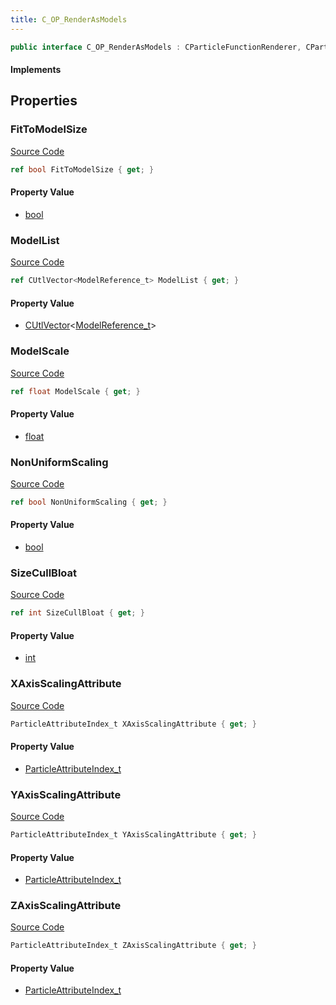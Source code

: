 ```yaml
---
title: C_OP_RenderAsModels
---
```


```csharp
public interface C_OP_RenderAsModels : CParticleFunctionRenderer, CParticleFunction, ISchemaClass<CParticleFunction>, ISchemaClass<CParticleFunctionRenderer>, ISchemaClass<C_OP_RenderAsModels>, ISchemaField, ISchemaClass, INativeHandle
```

#### Implements

## Properties

### FitToModelSize

[Source Code](https://github.com/swiftly-solution/swiftlys2/blob/main/managed/src/SwiftlyS2.Generated/Schemas/Interfaces/C_OP_RenderAsModels.cs#L21)

```csharp
ref bool FitToModelSize { get; }
```

#### Property Value

- [bool](https://learn.microsoft.com/dotnet/api/system.boolean)

### ModelList

[Source Code](https://github.com/swiftly-solution/swiftlys2/blob/main/managed/src/SwiftlyS2.Generated/Schemas/Interfaces/C_OP_RenderAsModels.cs#L17)

```csharp
ref CUtlVector<ModelReference_t> ModelList { get; }
```

#### Property Value

- [CUtlVector](/docs/api/-1)<[ModelReference_t](/docs/api/shared/schemadefinitions/modelreference_t)>

### ModelScale

[Source Code](https://github.com/swiftly-solution/swiftlys2/blob/main/managed/src/SwiftlyS2.Generated/Schemas/Interfaces/C_OP_RenderAsModels.cs#L19)

```csharp
ref float ModelScale { get; }
```

#### Property Value

- [float](https://learn.microsoft.com/dotnet/api/system.single)

### NonUniformScaling

[Source Code](https://github.com/swiftly-solution/swiftlys2/blob/main/managed/src/SwiftlyS2.Generated/Schemas/Interfaces/C_OP_RenderAsModels.cs#L23)

```csharp
ref bool NonUniformScaling { get; }
```

#### Property Value

- [bool](https://learn.microsoft.com/dotnet/api/system.boolean)

### SizeCullBloat

[Source Code](https://github.com/swiftly-solution/swiftlys2/blob/main/managed/src/SwiftlyS2.Generated/Schemas/Interfaces/C_OP_RenderAsModels.cs#L31)

```csharp
ref int SizeCullBloat { get; }
```

#### Property Value

- [int](https://learn.microsoft.com/dotnet/api/system.int32)

### XAxisScalingAttribute

[Source Code](https://github.com/swiftly-solution/swiftlys2/blob/main/managed/src/SwiftlyS2.Generated/Schemas/Interfaces/C_OP_RenderAsModels.cs#L25)

```csharp
ParticleAttributeIndex_t XAxisScalingAttribute { get; }
```

#### Property Value

- [ParticleAttributeIndex_t](/docs/api/shared/schemadefinitions/particleattributeindex_t)

### YAxisScalingAttribute

[Source Code](https://github.com/swiftly-solution/swiftlys2/blob/main/managed/src/SwiftlyS2.Generated/Schemas/Interfaces/C_OP_RenderAsModels.cs#L27)

```csharp
ParticleAttributeIndex_t YAxisScalingAttribute { get; }
```

#### Property Value

- [ParticleAttributeIndex_t](/docs/api/shared/schemadefinitions/particleattributeindex_t)

### ZAxisScalingAttribute

[Source Code](https://github.com/swiftly-solution/swiftlys2/blob/main/managed/src/SwiftlyS2.Generated/Schemas/Interfaces/C_OP_RenderAsModels.cs#L29)

```csharp
ParticleAttributeIndex_t ZAxisScalingAttribute { get; }
```

#### Property Value

- [ParticleAttributeIndex_t](/docs/api/shared/schemadefinitions/particleattributeindex_t)

